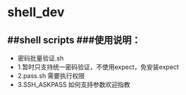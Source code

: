 # shell_dev
##shell scripts 
###使用说明：
--------------------------------------------------------------------
* 密码批量验证.sh
* 1.暂时只支持统一密码验证，不使用expect，免安装expect
* 2.pass.sh 需要执行权限
* 3.SSH_ASKPASS 如何支持参数欢迎指教
